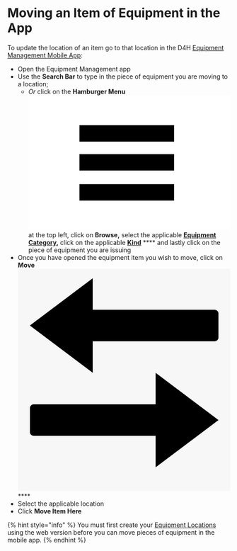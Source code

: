 # Moving an Item of Equipment in the App

To update the location of an item go to that location in the D4H [Equipment Management Mobile App](./):&#x20;

* Open the Equipment Management app
* Use the **Search Bar** to type in the piece of equipment you are moving to a location;&#x20;
  * _Or_ click on the **Hamburger Menu** ![](<../../.gitbook/assets/image (3).png>)at the top left, click on **Browse,** select the applicable [**Equipment Category**](../categories\&kinds/categories/)**,** click on the applicable [**Kind**](../categories\&kinds/kinds/) **** and lastly click on the piece of equipment you are issuing
* Once you have opened the equipment item you wish to move, click on **Move** ![](../../.gitbook/assets/access.png)****
* Select the applicable location
* Click **Move Item Here**

{% hint style="info" %}
You must first create your [Equipment Locations](../equipment-locations/creating-an-equipment-location.md) using the web version before you can move pieces of equipment in the mobile app.
{% endhint %}
